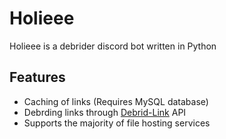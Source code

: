 # Holieee
Holieee is a debrider discord bot written in Python
## Features
- Caching of links (Requires MySQL database)
- Debrding links through [Debrid-Link](https://debrid-link.com/) API
- Supports the majority of file hosting services
